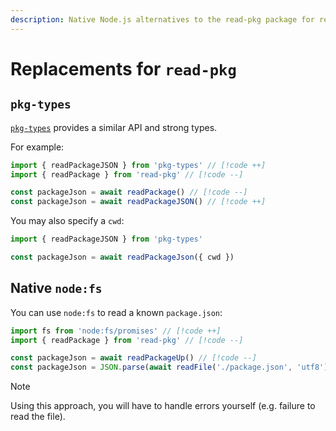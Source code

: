 ```yaml
---
description: Native Node.js alternatives to the read-pkg package for reading package.json files
---
```


# Replacements for `read-pkg`

## `pkg-types`

[`pkg-types`](https://github.com/unjs/pkg-types) provides a similar API and strong types.

For example:

```ts
import { readPackageJSON } from 'pkg-types' // [!code ++]
import { readPackage } from 'read-pkg' // [!code --]

const packageJson = await readPackage() // [!code --]
const packageJson = await readPackageJSON() // [!code ++]
```

You may also specify a `cwd`:

```ts
import { readPackageJSON } from 'pkg-types'

const packageJson = await readPackageJson({ cwd })
```

## Native `node:fs`

You can use `node:fs` to read a known `package.json`:

```ts
import fs from 'node:fs/promises' // [!code ++]
import { readPackage } from 'read-pkg' // [!code --]

const packageJson = await readPackageUp() // [!code --]
const packageJson = JSON.parse(await readFile('./package.json', 'utf8')) // [!code ++]
```

> [!NOTE]
> Using this approach, you will have to handle errors yourself (e.g. failure to read the file).
